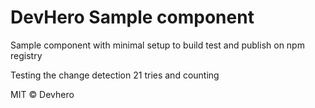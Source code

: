 # DevHero Sample component

Sample component with minimal setup to build test and publish on npm registry

Testing the change detection 21 tries and counting

MIT © Devhero
